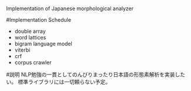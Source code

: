 Implementation of Japanese morphological analyzer

#Implementation Schedule

- double array
- word lattices
- bigram language model
- viterbi
- crf
- corpus crawler


#説明
NLP勉強の一貫としてのんびりまったり日本語の形態素解析を実装したい。
標準ライブラリには一切頼らない予定。